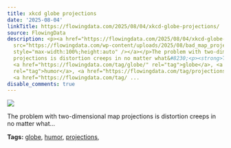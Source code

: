 ```yaml
---
title: xkcd globe projections
date: '2025-08-04'
linkTitle: https://flowingdata.com/2025/08/04/xkcd-globe-projections/
source: FlowingData
description: <p><a href="https://flowingdata.com/2025/08/04/xkcd-globe-projections/"><img
  src="https://flowingdata.com/wp-content/uploads/2025/08/bad_map_projection_interrupted_spheres_2x-750x581.png"
  style="max-width:100%;height:auto" /></a></p>The problem with two-dimensional map
  projections is distortion creeps in no matter what&#8230;<p><strong>Tags:</strong>
  <a href="https://flowingdata.com/tag/globe/" rel="tag">globe</a>, <a href="https://flowingdata.com/tag/humor/"
  rel="tag">humor</a>, <a href="https://flowingdata.com/tag/projections/" rel="tag">projections</a>,
  <a href="https://flowingdata.com/tag/ ...
disable_comments: true
---
```

<p><a href="https://flowingdata.com/2025/08/04/xkcd-globe-projections/"><img src="https://flowingdata.com/wp-content/uploads/2025/08/bad_map_projection_interrupted_spheres_2x-750x581.png" style="max-width:100%;height:auto" /></a></p>The problem with two-dimensional map projections is distortion creeps in no matter what&#8230;<p><strong>Tags:</strong> <a href="https://flowingdata.com/tag/globe/" rel="tag">globe</a>, <a href="https://flowingdata.com/tag/humor/" rel="tag">humor</a>, <a href="https://flowingdata.com/tag/projections/" rel="tag">projections</a>, <a href="https://flowingdata.com/tag/ ...